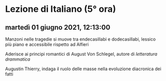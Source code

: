 

# Lezione di Italiano (5° ora)

## martedì 01 giugno 2021, 12:13:00

Manzoni nelle tragedie si muove tra endecasillabi e dodecasillabi, lessico più piano e accessibile rispetto ad Alfieri

Aderisce ai principi romantici di August Von Schlegel, autore di *letteratura drammatica*

Augustin Thierry, indaga il ruolo delle masse nella evoluzione diacronica dei fatti
<!--stackedit_data:
eyJoaXN0b3J5IjpbLTEwMzgyMzkxNSwxNDY3ODA2NjA0XX0=
-->